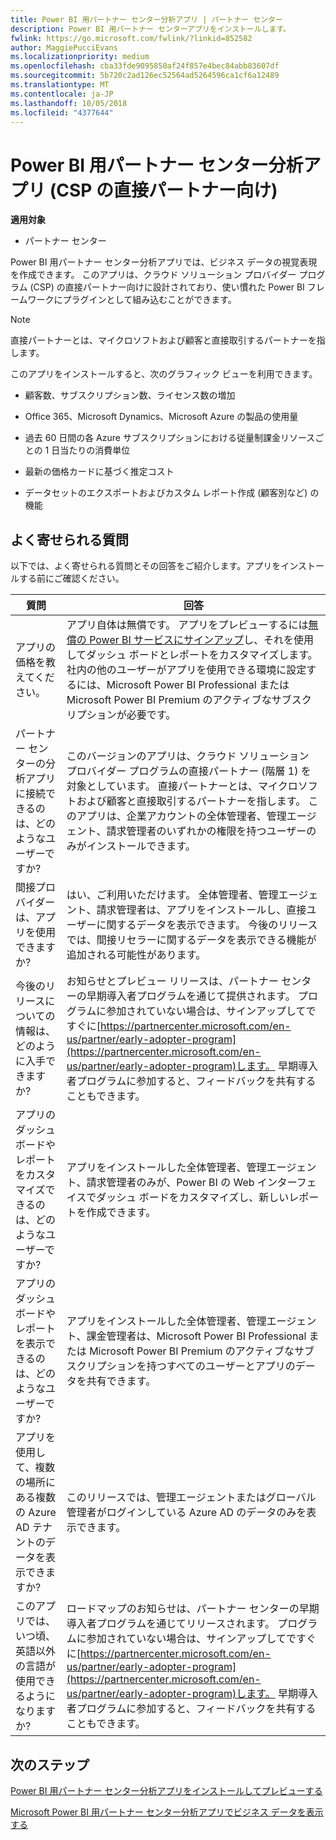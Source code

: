 ```yaml
---
title: Power BI 用パートナー センター分析アプリ | パートナー センター
description: Power BI 用パートナー センターアプリをインストールします。
fwlink: https://go.microsoft.com/fwlink/?linkid=852582
author: MaggiePucciEvans
ms.localizationpriority: medium
ms.openlocfilehash: cba33fde9095850af24f857e4bec84abb83607df
ms.sourcegitcommit: 5b720c2ad126ec52564ad5264596ca1cf6a12489
ms.translationtype: MT
ms.contentlocale: ja-JP
ms.lasthandoff: 10/05/2018
ms.locfileid: "4377644"
---
```

# <a name="partner-center-analytics-app-for-power-bi-direct-partners-in-csp"></a>Power BI 用パートナー センター分析アプリ (CSP の直接パートナー向け)

**適用対象**

- パートナー センター

Power BI 用パートナー センター分析アプリでは、ビジネス データの視覚表現を作成できます。 このアプリは、クラウド ソリューション プロバイダー プログラム (CSP) の直接パートナー向けに設計されており、使い慣れた Power BI フレームワークにプラグインとして組み込むことができます。 

> [!NOTE]  
> 直接パートナーとは、マイクロソフトおよび顧客と直接取引するパートナーを指します。 

このアプリをインストールすると、次のグラフィック ビューを利用できます。 

-   顧客数、サブスクリプション数、ライセンス数の増加

-   Office 365、Microsoft Dynamics、Microsoft Azure の製品の使用量

-   過去 60 日間の各 Azure サブスクリプションにおける従量制課金リソースごとの 1 日当たりの消費単位

-   最新の価格カードに基づく推定コスト

-   データセットのエクスポートおよびカスタム レポート作成 (顧客別など) の機能

## <a name="frequently-asked-questions"></a>よく寄せられる質問

以下では、よく寄せられる質問とその回答をご紹介します。アプリをインストールする前にご確認ください。 

| **質問** | **回答** |
| --- | ---------- |
| アプリの価格を教えてください。 | アプリ自体は無償です。 アプリをプレビューするには[無償の Power BI サービスにサインアップ](https://go.microsoft.com/fwlink/p/?linkid=845347)し、それを使用してダッシュ ボードとレポートをカスタマイズします。 社内の他のユーザーがアプリを使用できる環境に設定するには、Microsoft Power BI Professional または Microsoft Power BI Premium のアクティブなサブスクリプションが必要です。 |
| パートナー センターの分析アプリに接続できるのは、どのようなユーザーですか? | このバージョンのアプリは、クラウド ソリューション プロバイダー プログラムの直接パートナー (階層 1) を対象としています。 直接パートナーとは、マイクロソフトおよび顧客と直接取引するパートナーを指します。 このアプリは、企業アカウントの全体管理者、管理エージェント、請求管理者のいずれかの権限を持つユーザーのみがインストールできます。 |
| 間接プロバイダーは、アプリを使用できますか? | はい、ご利用いただけます。 全体管理者、管理エージェント、請求管理者は、アプリをインストールし、直接ユーザーに関するデータを表示できます。 今後のリリースでは、間接リセラーに関するデータを表示できる機能が追加される可能性があります。 |
| 今後のリリースについての情報は、どのように入手できますか? | お知らせとプレビュー リリースは、パートナー センターの早期導入者プログラムを通じて提供されます。 プログラムに参加されていない場合は、サインアップしてですぐに[https://partnercenter.microsoft.com/en-us/partner/early-adopter-program](https://partnercenter.microsoft.com/en-us/partner/early-adopter-program)します。 早期導入者プログラムに参加すると、フィードバックを共有することもできます。 |
| アプリのダッシュボードやレポートをカスタマイズできるのは、どのようなユーザーですか? | アプリをインストールした全体管理者、管理エージェント、請求管理者のみが、Power BI の Web インターフェイスでダッシュ ボードをカスタマイズし、新しいレポートを作成できます。 |
| アプリのダッシュボードやレポートを表示できるのは、どのようなユーザーですか? | アプリをインストールした全体管理者、管理エージェント、課金管理者は、Microsoft Power BI Professional または Microsoft Power BI Premium のアクティブなサブスクリプションを持つすべてのユーザーとアプリのデータを共有できます。 |
| アプリを使用して、複数の場所にある複数の Azure AD テナントのデータを表示できますか? | このリリースでは、管理エージェントまたはグローバル管理者がログインしている Azure AD のデータのみを表示できます。 | 
| このアプリでは、いつ頃、英語以外の言語が使用できるようになりますか? | ロードマップのお知らせは、パートナー センターの早期導入者プログラムを通じてリリースされます。 プログラムに参加されていない場合は、サインアップしてですぐに[https://partnercenter.microsoft.com/en-us/partner/early-adopter-program](https://partnercenter.microsoft.com/en-us/partner/early-adopter-program)します。 早期導入者プログラムに参加すると、フィードバックを共有することもできます。 | 



## <a name="next-steps"></a>次のステップ

[Power BI 用パートナー センター分析アプリをインストールしてプレビューする](power-bi-app-for-direct-partners-install.md)

[Microsoft Power BI 用パートナー センター分析アプリでビジネス データを表示する](power-bi-app-for-direct-partners-use.md)
